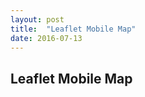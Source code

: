 ```yaml
---
layout: post
title:  "Leaflet Mobile Map"
date: 2016-07-13
---
```


<h2>Leaflet Mobile Map</h2>
<div>
<head>
  <meta charset="utf-8">
  <meta name="viewport" content="width=device-width, initial-scale=1.0, maximum-scale=1.0, user-scalable=no" />
  <link rel="stylesheet" href="http://cdn.leafletjs.com/leaflet/v0.7.7/leaflet.css" />
  <script src="http://cdn.leafletjs.com/leaflet/v0.7.7/leaflet.js"></script>
</head>
<body>
    <script type="text/javascript" src="/js/leaflet/leafletmap.js"></script>
  </div>
</body>
</div>
